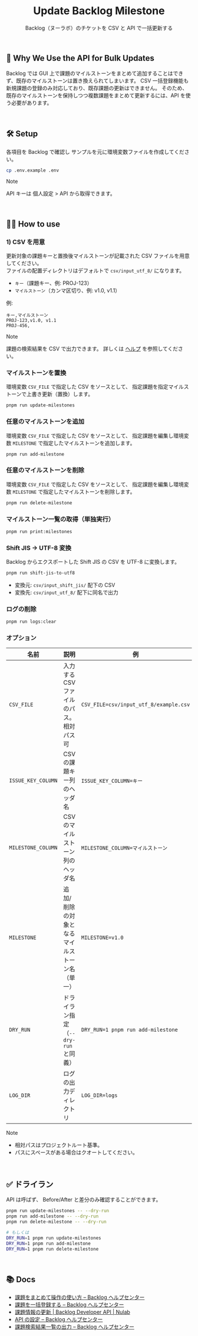 <h1 align="center">Update Backlog Milestone</h1>
<p align="center">
Backlog（ヌーラボ）のチケットを CSV と API で一括更新する
</p>

<br />

## 🤔 Why We Use the API for Bulk Updates

Backlog では GUI 上で課題のマイルストーンをまとめて追加することはできず、既存のマイルストーンは置き換えられてしまいます。
CSV 一括登録機能も新規課題の登録のみ対応しており、既存課題の更新はできません。
そのため、既存のマイルストーンを保持しつつ複数課題をまとめて更新するには、API を使う必要があります。

<br />

## 🛠️ Setup

各項目を Backlog で確認し
サンプルを元に環境変数ファイルを作成してください。

```zsh
cp .env.example .env
```

> [!NOTE]
> API キーは 個人設定 > API から取得できます。

<br />

## 🏃‍➡️ How to use

### 1) CSV を用意

更新対象の課題キーと置換後マイルストーンが記載された CSV ファイルを用意してください。<br />
ファイルの配置ディレクトリはデフォルトで `csv/input_utf_8/` になります。

- `キー`（課題キー、例: PROJ-123）
- `マイルストーン`（カンマ区切り、例: v1.0, v1.1）

例:

```csv
キー,マイルストーン
PROJ-123,v1.0, v1.1
PROJ-456,
```

> [!NOTE]
> 課題の検索結果を CSV で出力できます。
> 詳しくは [ヘルプ](https://support-ja.backlog.com/hc/ja/articles/360035642534) を参照してください。

### マイルストーンを置換

環境変数 `CSV_FILE` で指定した CSV をソースとして、
指定課題を指定マイルストーンで上書き更新（置換）します。

```zsh
pnpm run update-milestones
```

### 任意のマイルストーンを追加

環境変数 `CSV_FILE` で指定した CSV をソースとして、
指定課題を編集し環境変数 `MILESTONE` で指定したマイルストーンを追加します。

```zsh
pnpm run add-milestone
```

### 任意のマイルストーンを削除

環境変数 `CSV_FILE` で指定した CSV をソースとして、
指定課題を編集し環境変数 `MILESTONE` で指定したマイルストーンを削除します。

```zsh
pnpm run delete-milestone
```

### マイルストーン一覧の取得（単独実行）

```zsh
pnpm run print:milestones
```

### Shift JIS → UTF-8 変換

Backlog からエクスポートした Shift JIS の CSV を UTF-8 に変換します。

```zsh
pnpm run shift-jis-to-utf8
```

- 変換元: `csv/input_shift_jis/` 配下の CSV
- 変換先: `csv/input_utf_8/` 配下に同名で出力

### ログの削除

```zsh
pnpm run logs:clear
```

### オプション

| 名前               | 説明                                          | 例                                     |
| ------------------ | --------------------------------------------- | -------------------------------------- |
| `CSV_FILE`         | 入力する CSV ファイルのパス。相対パス可       | `CSV_FILE=csv/input_utf_8/example.csv` |
| `ISSUE_KEY_COLUMN` | CSV の課題キー列のヘッダ名                    | `ISSUE_KEY_COLUMN=キー`                |
| `MILESTONE_COLUMN` | CSV のマイルストーン列のヘッダ名              | `MILESTONE_COLUMN=マイルストーン`      |
| `MILESTONE`        | 追加/削除の対象となるマイルストーン名（単一） | `MILESTONE=v1.0`                       |
| `DRY_RUN`          | ドライラン指定（`--dry-run` と同義）          | `DRY_RUN=1 pnpm run add-milestone`     |
| `LOG_DIR`          | ログの出力ディレクトリ                        | `LOG_DIR=logs`                         |

> [!NOTE]
>
> - 相対パスはプロジェクトルート基準。
> - パスにスペースがある場合はクオートしてください。

<br />

## ✅ ドライラン

API は呼ばず、 Before/After と差分のみ確認することができます。

```zsh
pnpm run update-milestones -- --dry-run
pnpm run add-milestone -- --dry-run
pnpm run delete-milestone -- --dry-run

# もしくは
DRY_RUN=1 pnpm run update-milestones
DRY_RUN=1 pnpm run add-milestone
DRY_RUN=1 pnpm run delete-milestone
```

<br />

## 📚 Docs

- [課題をまとめて操作の使い方 – Backlog ヘルプセンター](https://support-ja.backlog.com/hc/ja/articles/360035642374)
- [課題を一括登録する – Backlog ヘルプセンター](https://support-ja.backlog.com/hc/ja/articles/46375040240025)
- [課題情報の更新 | Backlog Developer API | Nulab](https://developer.nulab.com/ja/docs/backlog/api/2/update-issue/)
- [API の設定 – Backlog ヘルプセンター](https://support-ja.backlog.com/hc/ja/articles/360035641754)
- [課題検索結果一覧の出力 – Backlog ヘルプセンター](https://support-ja.backlog.com/hc/ja/articles/360035642534)
